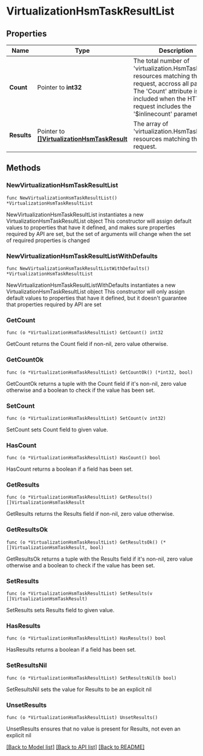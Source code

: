# VirtualizationHsmTaskResultList

## Properties

Name | Type | Description | Notes
------------ | ------------- | ------------- | -------------
**Count** | Pointer to **int32** | The total number of &#39;virtualization.HsmTaskResult&#39; resources matching the request, accross all pages. The &#39;Count&#39; attribute is included when the HTTP GET request includes the &#39;$inlinecount&#39; parameter. | [optional] 
**Results** | Pointer to [**[]VirtualizationHsmTaskResult**](VirtualizationHsmTaskResult.md) | The array of &#39;virtualization.HsmTaskResult&#39; resources matching the request. | [optional] 

## Methods

### NewVirtualizationHsmTaskResultList

`func NewVirtualizationHsmTaskResultList() *VirtualizationHsmTaskResultList`

NewVirtualizationHsmTaskResultList instantiates a new VirtualizationHsmTaskResultList object
This constructor will assign default values to properties that have it defined,
and makes sure properties required by API are set, but the set of arguments
will change when the set of required properties is changed

### NewVirtualizationHsmTaskResultListWithDefaults

`func NewVirtualizationHsmTaskResultListWithDefaults() *VirtualizationHsmTaskResultList`

NewVirtualizationHsmTaskResultListWithDefaults instantiates a new VirtualizationHsmTaskResultList object
This constructor will only assign default values to properties that have it defined,
but it doesn't guarantee that properties required by API are set

### GetCount

`func (o *VirtualizationHsmTaskResultList) GetCount() int32`

GetCount returns the Count field if non-nil, zero value otherwise.

### GetCountOk

`func (o *VirtualizationHsmTaskResultList) GetCountOk() (*int32, bool)`

GetCountOk returns a tuple with the Count field if it's non-nil, zero value otherwise
and a boolean to check if the value has been set.

### SetCount

`func (o *VirtualizationHsmTaskResultList) SetCount(v int32)`

SetCount sets Count field to given value.

### HasCount

`func (o *VirtualizationHsmTaskResultList) HasCount() bool`

HasCount returns a boolean if a field has been set.

### GetResults

`func (o *VirtualizationHsmTaskResultList) GetResults() []VirtualizationHsmTaskResult`

GetResults returns the Results field if non-nil, zero value otherwise.

### GetResultsOk

`func (o *VirtualizationHsmTaskResultList) GetResultsOk() (*[]VirtualizationHsmTaskResult, bool)`

GetResultsOk returns a tuple with the Results field if it's non-nil, zero value otherwise
and a boolean to check if the value has been set.

### SetResults

`func (o *VirtualizationHsmTaskResultList) SetResults(v []VirtualizationHsmTaskResult)`

SetResults sets Results field to given value.

### HasResults

`func (o *VirtualizationHsmTaskResultList) HasResults() bool`

HasResults returns a boolean if a field has been set.

### SetResultsNil

`func (o *VirtualizationHsmTaskResultList) SetResultsNil(b bool)`

 SetResultsNil sets the value for Results to be an explicit nil

### UnsetResults
`func (o *VirtualizationHsmTaskResultList) UnsetResults()`

UnsetResults ensures that no value is present for Results, not even an explicit nil

[[Back to Model list]](../README.md#documentation-for-models) [[Back to API list]](../README.md#documentation-for-api-endpoints) [[Back to README]](../README.md)


